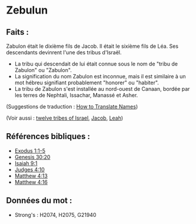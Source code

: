 # Zebulun

## Faits :

Zabulon était le dixième fils de Jacob. Il était le sixième fils de Léa. Ses descendants devinrent l'une des tribus d'Israël.

* La tribu qui descendait de lui était connue sous le nom de "tribu de Zabulon" ou "Zabulon".
* La signification du nom Zabulon est inconnue, mais il est similaire à un mot hébreu signifiant probablement "honorer" ou "habiter".
* La tribu de Zabulon s'est installée au nord-ouest de Canaan, bordée par les terres de Nephtali, Issachar, Manassé et Asher.

(Suggestions de traduction : [How to Translate Names](rc://en/ta/man/translate/translate-names))

(Voir aussi : [twelve tribes of Israel](../other/12tribesofisrael.md), [Jacob](../names/jacob.md), [Leah](../names/leah.md))

## Références bibliques :

* [Exodus 1:1-5](rc://en/tn/help/exo/01/01)
* [Genesis 30:20](rc://en/tn/help/gen/30/20)
* [Isaiah 9:1](rc://en/tn/help/isa/09/01)
* [Judges 4:10](rc://en/tn/help/jdg/04/10)
* [Matthew 4:13](rc://en/tn/help/mat/04/13)
* [Matthew 4:16](rc://en/tn/help/mat/04/16)

## Données du mot :

* Strong's : H2074, H2075, G21940
